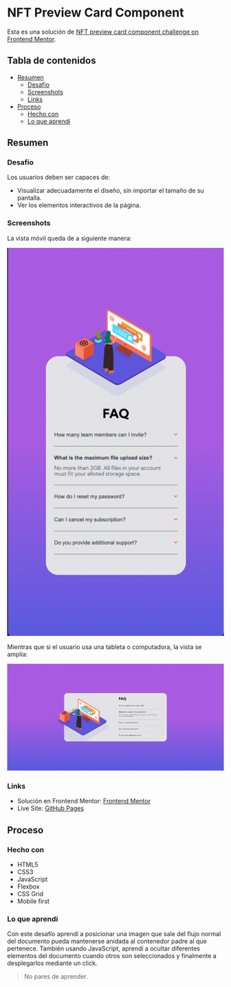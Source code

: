 # NFT Preview Card Component
Esta es una solución de [NFT preview card component challenge on Frontend Mentor](https://www.frontendmentor.io/solutions/nft-preview-card-K9kE-s6NL0). 

## Tabla de contenidos

- [Resumen](#resumen)
    - [Desafio](#desafio)
    - [Screenshots](#screenshots)
    - [Links](#links)
- [Proceso](#proceso)
    - [Hecho con](#hecho-con)
    - [Lo que aprendí](#lo-que-aprendí)

## Resumen

### Desafío

Los usuarios deben ser capaces de:

- Visualizar adecuadamente el diseño, sin importar el tamaño de su pantalla.
- Ver los elementos interactivos de la página.

### Screenshots

La vista móvil queda de a siguiente manera:

![](./screenshots/mobile-view.png)

Mientras que si el usuario usa una tableta o computadora, la vista se amplía:

![](./screenshots/desktop-view.png)

### Links

- Solución en Frontend Mentor: [Frontend Mentor](https://www.frontendmentor.io/solutions/faq-accordion-card-gKDPBeFh2V)
- Live Site: [GitHub Pages](https://diegoesdev.github.io/FAQ-accordion-card/)

## Proceso

### Hecho con

- HTML5
- CSS3
- JavaScript
- Flexbox
- CSS Grid
- Mobile first 

### Lo que aprendí

Con este desafío aprendí a posicionar una imagen que sale del flujo normal del documento pueda mantenerse anidada al contenedor padre al que pertenece. También usando JavaScript, aprendí a ocultar diferentes elementos del documento cuando otros son seleccionados y finalmente a desplegarlos mediante un click.

> No pares de aprender.
